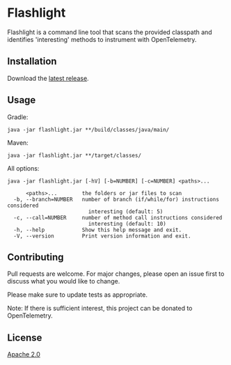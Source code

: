 # Flashlight

Flashlight is a command line tool that scans the provided classpath
and identifies 'interesting' methods to instrument with OpenTelemetry.

## Installation

Download the [latest release](https://github.com/lightstep/flashlight-java/releases/latest/download/flashlight.jar).

## Usage

Gradle:

```shell
java -jar flashlight.jar **/build/classes/java/main/
```

Maven:

```shell
java -jar flashlight.jar **/target/classes/
```

All options:

```shell
java -jar flashlight.jar [-hV] [-b=NUMBER] [-c=NUMBER] <paths>...
```

```
      <paths>...        the folders or jar files to scan
  -b, --branch=NUMBER   number of branch (if/while/for) instructions considered
                          interesting (default: 5)
  -c, --call=NUMBER     number of method call instructions considered
                          interesting (default: 10)
  -h, --help            Show this help message and exit.
  -V, --version         Print version information and exit.
```

## Contributing

Pull requests are welcome. For major changes, please open an issue first to discuss what you would like to change.

Please make sure to update tests as appropriate.

Note: If there is sufficient interest, this project can be donated to OpenTelemetry.

## License

[Apache 2.0](https://choosealicense.com/licenses/apache-2.0/)

